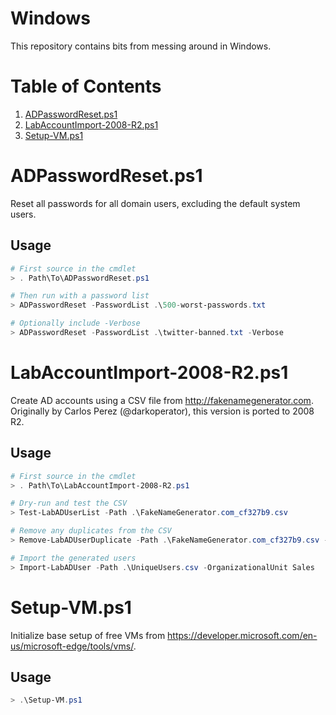 # Windows

This repository contains bits from messing around in Windows.  

# Table of Contents

1. [ADPasswordReset.ps1](#adpasswordresetps1)
2. [LabAccountImport-2008-R2.ps1](#labaccountimport-2008-r2ps1)
3. [Setup-VM.ps1](#setup-vmps1)

# ADPasswordReset.ps1

Reset all passwords for all domain users, excluding the default system users.

## Usage

```powershell
# First source in the cmdlet
> . Path\To\ADPasswordReset.ps1

# Then run with a password list
> ADPasswordReset -PasswordList .\500-worst-passwords.txt

# Optionally include -Verbose
> ADPasswordReset -PasswordList .\twitter-banned.txt -Verbose
```

# LabAccountImport-2008-R2.ps1

Create AD accounts using a CSV file from http://fakenamegenerator.com.  Originally by Carlos Perez (@darkoperator), this version is ported to 2008 R2.

## Usage

```powershell
# First source in the cmdlet
> . Path\To\LabAccountImport-2008-R2.ps1

# Dry-run and test the CSV
> Test-LabADUserList -Path .\FakeNameGenerator.com_cf327b9.csv

# Remove any duplicates from the CSV
> Remove-LabADUserDuplicate -Path .\FakeNameGenerator.com_cf327b9.csv -OutPath .\UniqueUsers.csv

# Import the generated users
> Import-LabADUser -Path .\UniqueUsers.csv -OrganizationalUnit Sales
```

# Setup-VM.ps1

Initialize base setup of free VMs from https://developer.microsoft.com/en-us/microsoft-edge/tools/vms/.

## Usage

```powershell
> .\Setup-VM.ps1
```
